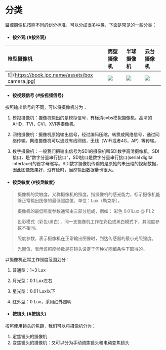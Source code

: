 # 分类

监控摄像机按照不同的划分标准，可以分成很多种类，下面是常见的一些分类：

* #### 按外观 {#按外观}

| 枪型摄像机 | 筒型摄像机 | 半球摄像机 | 云台摄像机 |
| :--- | :--- | :--- | :--- |
| ![](https://book.ipc.name/assets/box camera.jpg) | ![](https://book.ipc.name/assets/bullet.jpg) | ![](https://book.ipc.name/assets/dome.jpg) | ![](https://book.ipc.name/assets/ptz.jpg) |

#### 

* #### 按视频信号 {#按视频信号}

按照输出信号的不同，可以将摄像机分为：

1. 模拟摄像机：摄像机输出的是模拟信号，有标清cvbs模拟摄像机，高清的AHD，TVI，CVI，XVI等摄像机。

2. 网络摄像机：摄像机原始输出信号，经过编码压缩，转换成网络信号，通过网络传输。网络摄像机可以通过有线网络，无线（WiFi或者4G，AP）等传输。

3. 数字摄像机：一般我们把输出信号为SDI的摄像机叫SDI数字高清摄像机。SDI接口，是"数字分量串行接口"，SDI接口是数字分量串行接口\(serial digital interface\)的首字母缩写。SDI数字摄像机传输的是原始的未压缩的视频数据，因此图像效果好，没有延时，当然输出数据量也很大。



* #### 按灵敏度 {#按灵敏度}

> 摄像机的灵敏度，又称摄像机的照度，指摄像机的感光能力，标示摄像机能够正常输出图像的最低照度值，单位：Lux（勒克斯）。
>
> 摄像机的最低照度参数通常由三部分组成，例如： 彩色 0.01Lux @ F1.2
>
> 色彩模式（彩色/黑白），同一支摄像机工作在彩色或黑白模式下，其照度参数不相同。
>
> 照度参数，表示摄像机在正常输出图像时，到达传感器的最小光照强度。
>
> 光圈值，表示该照度参数是在镜头设定于何种光圈值条件下取得的。

以摄像机正常工作照度范围划分：

1. 普通型：1~3 Lux

2. 月光型：0.1 Lux左右

3. 星光型：0.01 Lux以下

4. 红外型：0 Lux，采用红外照明



* #### 按镜头 {#按镜头}

按照使用镜头的焦距，我们可以将摄像机分为：

1. 定焦镜头的摄像机
2. 变焦镜头的摄像机：又可以分为手动调焦镜头和电动变焦镜头



